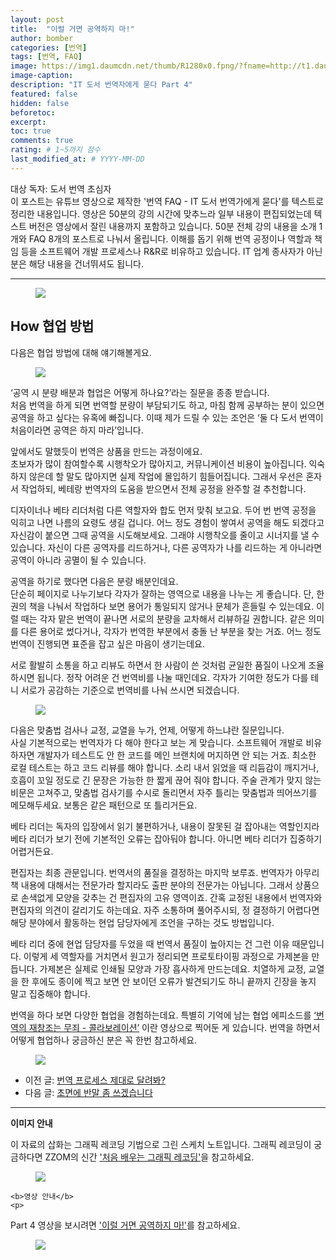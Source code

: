 ```yaml
---
layout: post
title:  "이럴 거면 공역하지 마!"
author: bomber
categories: [번역]
tags: [번역, FAQ]
image: https://img1.daumcdn.net/thumb/R1280x0.fpng/?fname=http://t1.daumcdn.net/brunch/service/user/96Gy/image/UCoZA8HuS95ID7WAAqWItP4zXGk.png
image-caption: 
description: "IT 도서 번역자에게 묻다 Part 4"
featured: false
hidden: false
beforetoc: 
excerpt: 
toc: true
comments: true
rating: # 1~5까지 점수
last_modified_at: # YYYY-MM-DD
---
```



<div class="note">
<p>
대상 독자: 도서 번역 초심자<br/>
이 포스트는 유튜브 영상으로 제작한 '번역 FAQ - IT 도서 번역가에게 묻다'를 텍스트로 정리한 내용입니다. 영상은 50분의 강의 시간에 맞추느라 일부 내용이 편집되었는데 텍스트 버전은 영상에서 잘린 내용까지 포함하고 있습니다. 50분 전체 강의 내용을 소개 1개와 FAQ 8개의 포스트로 나눠서 올립니다. 
이해를 돕기 위해 번역 공정이나 역할과 책임 등을 소프트웨어 개발 프로세스나 R&R로 비유하고 있습니다. IT 업계 종사자가 아닌 분은 해당 내용을 건너뛰셔도 됩니다.
</p>
</div>

<hr/>



<figure>
<img class="large" src="https://img1.daumcdn.net/thumb/R1280x0.fjpg/?fname=http://t1.daumcdn.net/brunch/service/user/96Gy/image/88NtlfbZ1DECR2gEjrydG6S5ZmM.PNG" alter="">
<figcaption class="center"></figcaption>
</figure>

## How 협업 방법

다음은 협업 방법에 대해 얘기해볼게요.

<figure>
<img class="large" src="https://img1.daumcdn.net/thumb/R1280x0.fjpg/?fname=http://t1.daumcdn.net/brunch/service/user/96Gy/image/fiLT_ALRDW2VfxnuV79IPZv61mA.PNG" alter="">
<figcaption class="center"></figcaption>
</figure>
‘공역 시 분량 배분과 협업은 어떻게 하나요?’라는 질문을 종종 받습니다.<br/>
처음 번역을 하게 되면 번역할 분량이 부담되기도 하고, 마침 함께 공부하는 분이 있으면 공역을 하고 싶다는 유혹에 빠집니다. 이때 제가 드릴 수 있는 조언은 ‘둘 다 도서 번역이 처음이라면 공역은 하지 마라’입니다.<br/>

앞에서도 말했듯이 번역은 상품을 만드는 과정이에요.<br/>
초보자가 많이 참여할수록 시행착오가 많아지고, 커뮤니케이션 비용이 높아집니다. 익숙하지 않은데 할 말도 많아지면 실제 작업에 몰입하기 힘들어집니다. 그래서 우선은 혼자서 작업하되, 베테랑 번역자의 도움을 받으면서 전체 공정을 완주할 걸 추천합니다.<br/>

디자이너나 베타 리더처럼 다른 역할자와 합도 먼저 맞춰 보고요. 두어 번 번역 공정을 익히고 나면 나름의 요령도 생길 겁니다. 어느 정도 경험이 쌓여서 공역을 해도 되겠다고 자신감이 붙으면 그때 공역을 시도해보세요. 그래야 시행착오를 줄이고 시너지를 낼 수 있습니다. 자신이 다른 공역자를 리드하거나, 다른 공역자가 나를 리드하는 게 아니라면 공역이 아니라 공멸이 될 수 있습니다.<br/>

공역을 하기로 했다면 다음은 분량 배분인데요.<br/>
단순히 페이지로 나누기보다 각자가 잘하는 영역으로 내용을 나누는 게 좋습니다. 단, 한 권의 책을 나눠서 작업하다 보면 용어가 통일되지 않거나 문체가 흔들릴 수 있는데요. 이럴 때는 각자 맡은 번역이 끝나면 서로의 분량을 교차해서 리뷰하길 권합니다. 같은 의미를 다른 용어로 썼다거나, 각자가 번역한 부분에서 충돌 난 부분을 찾는 거죠. 어느 정도 번역이 진행되면 표준을 잡고 싶은 마음이 생기는데요.<br/>

서로 활발히 소통을 하고 리뷰도 하면서 한 사람이 쓴 것처럼 균일한 품질이 나오게 조율하시면 됩니다. 정작 어려운 건 번역비를 나눌 때인데요. 각자가 기여한 정도가 다를 테니 서로가 공감하는 기준으로 번역비를 나눠 쓰시면 되겠습니다.<br/>

<figure>
<img class="large" src="https://img1.daumcdn.net/thumb/R1280x0.fjpg/?fname=http://t1.daumcdn.net/brunch/service/user/96Gy/image/RPD3LxN-qHqVVVeThjdug7Qkzhk.PNG" alter="">
<figcaption class="center"></figcaption>
</figure>

다음은 맞춤법 검사나 교정, 교열을 누가, 언제, 어떻게 하느냐란 질문입니다.<br/>
사실 기본적으로는 번역자가 다 해야 한다고 보는 게 맞습니다. 소프트웨어 개발로 비유하자면 개발자가 테스트도 안 한 코드를 메인 브랜치에 머지하면 안 되는 거죠. 최소한 로컬 테스트는 하고 코드 리뷰를 해야 합니다. 소리 내서 읽었을 때 리듬감이 깨지거나, 호흡이 꼬일 정도로 긴 문장은 가능한 한 짧게 끊어 줘야 합니다. 주술 관계가 맞지 않는 비문은 고쳐주고, 맞춤법 검사기를 수시로 돌리면서 자주 틀리는 맞춤법과 띄어쓰기를 메모해두세요. 보통은 같은 패턴으로 또 틀리거든요.<br/>

베타 리더는 독자의 입장에서 읽기 불편하거나, 내용이 잘못된 걸 잡아내는 역할인지라 베타 리더가 보기 전에 기본적인 오류는 잡아둬야 합니다. 아니면 베타 리더가 집중하기 어렵거든요.<br/>

편집자는 최종 관문입니다. 번역서의 품질을 결정하는 마지막 보루죠. 번역자가 아무리 책 내용에 대해서는 전문가라 할지라도 출판 분야의 전문가는 아닙니다. 그래서 상품으로 손색없게 모양을 갖추는 건 편집자의 고유 영역이죠. 간혹 교정된 내용에서 번역자와 편집자의 의견이 갈리기도 하는데요. 자주 소통하며 풀어주시되, 정 결정하기 어렵다면 해당 분야에서 활동하는 현업 담당자에게 조언을 구하는 것도 방법입니다.<br/>

베타 리더 중에 현업 담당자를 두었을 때 번역서 품질이 높아지는 건 그런 이유 때문입니다. 이렇게 세 역할자를 거치면서 원고가 정리되면 프로토타이핑 과정으로 가제본을 만듭니다. 가제본은 실제로 인쇄될 모양과 가장 흡사하게 만드는데요. 치열하게 교정, 교열을 한 후에도 종이에 찍고 보면 안 보이던 오류가 발견되기도 하니 끝까지 긴장을 놓지 말고 집중해야 합니다.<br/>

번역을 하다 보면 다양한 협업을 경험하는데요. 특별히 기억에 남는 협업 에피소드를 <a href="https://youtu.be/LGB5mPyLCoc" target="_blank">‘번역의 재창조는 무죄 - 콜라보레이션’</a> 이란 영상으로 찍어둔 게 있습니다. 번역을 하면서 어떻게 협업하나 궁금하신 분은 꼭 한번 참고하세요.

<figure>
<img class="large" src="https://img1.daumcdn.net/thumb/R1280x0/?fname=http://t1.daumcdn.net/brunch/service/user/96Gy/image/mgnTxj7VF-1K7-rVpfN4kMzQTeM.png" alter="">
<figcaption class="center"></figcaption>
</figure>

<ul>
<li>
이전 글: <a href="{{ site.baseurl }}/faq-04-how" target="_blank">번역 프로세스 제대로 달려봐?</a>
</li>
<li>
다음 글: <a href="{{ site.baseurl }}/faq-06-how" target="_blank">초면에 반말 좀 쓰겠습니다</a>
</li>
</ul>

<hr/>

<div class="note">
    <b>이미지 안내</b>
    <p>
    이 자료의 삽화는 그래픽 레코딩 기법으로 그린 스케치 노트입니다. 그래픽 레코딩이 궁금하다면 ZZOM의 신간 <a href="http://aladin.kr/p/G4zvf" target="_blank">'처음 배우는 그래픽 레코딩'</a>을 참고하세요.
    </p>
    <figure>
    <img class="large" src="https://img1.daumcdn.net/thumb/R1280x0.fpng/?fname=http://t1.daumcdn.net/brunch/service/user/96Gy/image/qqqnmhAWZxfuZ8twG-cVZh5PVkE.png" alter="">
    </figure>

    <b>영상 안내</b>
    <p>
 Part 4 영상을 보시려면 <a href="https://youtu.be/4dCjf9ZiNQU" target="_blank">'이럴 거면 공역하지 마!'</a>를 참고하세요.
    </p>
    <figure>
    <img class="large" src="https://img1.daumcdn.net/thumb/R1280x0.fpng/?fname=http://t1.daumcdn.net/brunch/service/user/96Gy/image/UCoZA8HuS95ID7WAAqWItP4zXGk.png" alter="">
    </figure>
</div>